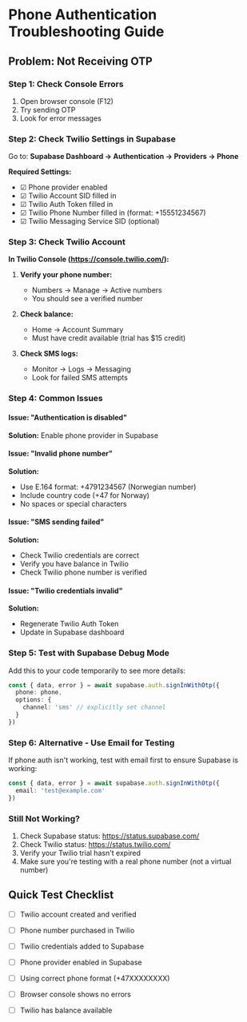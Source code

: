 # Phone Authentication Troubleshooting Guide

## Problem: Not Receiving OTP

### Step 1: Check Console Errors
1. Open browser console (F12)
2. Try sending OTP
3. Look for error messages

### Step 2: Check Twilio Settings in Supabase

Go to: **Supabase Dashboard → Authentication → Providers → Phone**

**Required Settings:**
- ☑ Phone provider enabled
- ☑ Twilio Account SID filled in
- ☑ Twilio Auth Token filled in  
- ☑ Twilio Phone Number filled in (format: +15551234567)
- ☑ Twilio Messaging Service SID (optional)

### Step 3: Check Twilio Account

**In Twilio Console (https://console.twilio.com/):**

1. **Verify your phone number:**
   - Numbers → Manage → Active numbers
   - You should see a verified number

2. **Check balance:**
   - Home → Account Summary
   - Must have credit available (trial has $15 credit)

3. **Check SMS logs:**
   - Monitor → Logs → Messaging
   - Look for failed SMS attempts

### Step 4: Common Issues

#### Issue: "Authentication is disabled"
**Solution:** Enable phone provider in Supabase

#### Issue: "Invalid phone number"
**Solution:** 
- Use E.164 format: +4791234567 (Norwegian number)
- Include country code (+47 for Norway)
- No spaces or special characters

#### Issue: "SMS sending failed"
**Solution:**
- Check Twilio credentials are correct
- Verify you have balance in Twilio
- Check Twilio phone number is verified

#### Issue: "Twilio credentials invalid"
**Solution:**
- Regenerate Twilio Auth Token
- Update in Supabase dashboard

### Step 5: Test with Supabase Debug Mode

Add this to your code temporarily to see more details:

```typescript
const { data, error } = await supabase.auth.signInWithOtp({
  phone: phone,
  options: {
    channel: 'sms' // explicitly set channel
  }
})
```

### Step 6: Alternative - Use Email for Testing

If phone auth isn't working, test with email first to ensure Supabase is working:

```typescript
const { data, error } = await supabase.auth.signInWithOtp({
  email: 'test@example.com'
})
```

### Still Not Working?

1. Check Supabase status: https://status.supabase.com/
2. Check Twilio status: https://status.twilio.com/
3. Verify your Twilio trial hasn't expired
4. Make sure you're testing with a real phone number (not a virtual number)

## Quick Test Checklist

- [ ] Twilio account created and verified
- [ ] Phone number purchased in Twilio
- [ ] Twilio credentials added to Supabase
- [ ] Phone provider enabled in Supabase
- [ ] Using correct phone format (+47XXXXXXXX)
- [ ] Browser console shows no errors
- [ ] Twilio has balance available






